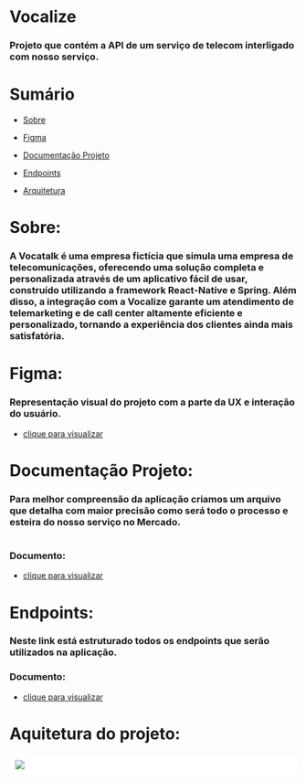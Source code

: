 # Vocalize

### Projeto que contém a API de um serviço de telecom interligado com nosso serviço. 

# Sumário
- [Sobre](#sobre)
    
- [Figma](#figma)
  
- [Documentação Projeto](#documentação-projeto)

- [Endpoints](#endpoints)

- [Arquitetura](#arquitetura-projeto)

# Sobre:
### A Vocatalk é uma empresa fictícia que simula uma empresa de telecomunicações, oferecendo uma solução completa e personalizada através de um aplicativo fácil de usar, construído utilizando a framework React-Native e Spring. Além disso, a integração com a Vocalize garante um atendimento de telemarketing e de call center altamente eficiente e personalizado, tornando a experiência dos clientes ainda mais satisfatória.

# Figma: 
### Representação visual do projeto com a parte da UX e interação do usuário.
- [clique para visualizar](https://www.figma.com/file/Hu5MfLgfTpYk0yak5t1upP/VocaTalk?type=design&node-id=0%3A1&t=ER86sQSdHvnuDxRq-1)  

# Documentação Projeto:

### Para melhor compreensão da aplicação criamos um arquivo que detalha com maior precisão como será todo o processo e esteira do nosso serviço no Mercado.
#
### Documento: 

- [clique para visualizar](https://pitch.com/public/09f1c4d1-fccd-4218-9c47-441b2bb65707) 

# Endpoints: 
### Neste link está estruturado todos os endpoints que serão utilizados na aplicação.
### Documento: 
- [clique para visualizar](https://app.swaggerhub.com/apis-docs/LUANSSRR/VocaTalk/1.0.1#/) 
# Aquitetura do projeto:

<div id="arquitetura-projeto" style="background-color: white; padding: 10px; border-radius: 10px;">
    <img src="https://lh3.googleusercontent.com/u/0/drive-viewer/AFGJ81orCRA8HetgNLcHiwSmCiOVlcnfYvnLeLivI99MI-2_y8QN0hwUjEHS_7J7f26ohPjhsNaQ-7ii2SnnSfeVq-r7-eXbYg=w1366-h657" />
</div>
